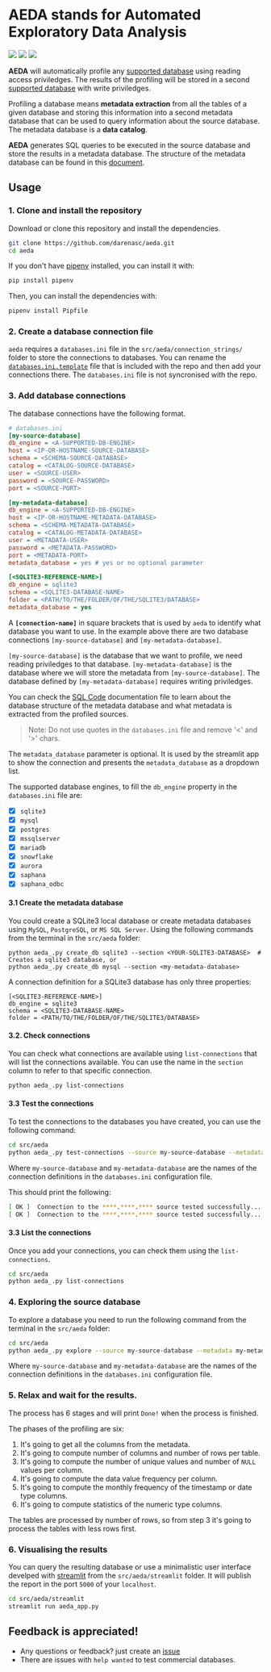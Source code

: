 # AEDA stands for Automated Exploratory Data Analysis

![](https://img.shields.io/github/license/darenasc/aeda)
![](https://img.shields.io/github/last-commit/darenasc/aeda)
![](https://img.shields.io/github/stars/darenasc/aeda?style=social)

**AEDA** will automatically profile any [supported database](documentation/supported_databases.md) 
using reading access priviledges. The results of the profiling will be stored 
in a second [supported database](documentation/supported_databases.md) with write 
priviledges.

Profiling a database means **metadata extraction** from all the tables of a 
given database and storing this information into a second metadata database 
that can be used to query information about the source database. The metadata 
database is a **data catalog**.

**AEDA** generates SQL queries to be executed in the source database and 
store the results in a metadata database. The structure of the metadata 
database can be found in this [document](documentation/sql_code.md).

## Usage

### 1. Clone and install the repository

Download or clone this repository and install the dependencies.

```bash
git clone https://github.com/darenasc/aeda.git
cd aeda
```

If you don't have [pipenv](https://pipenv.pypa.io/en/latest/) installed, you 
can install it with:

```bash
pip install pipenv
```

Then, you can install the dependencies with:

```bash
pipenv install Pipfile
```

### 2. Create a database connection file

`aeda` requires a `databases.ini` file in the `src/aeda/connection_strings/` 
folder to store the connections to databases. You can rename the 
[`databases.ini.template`](src/aeda/connection_strings/databases_template.ini) 
file that is included with the repo and then add your connections there. 
The `databases.ini` file is not syncronised with the repo.

### 3. Add database connections

The database connections have the following format. 

```ini
# databases.ini
[my-source-database]
db_engine = <A-SUPPORTED-DB-ENGINE>
host = <IP-OR-HOSTNAME-SOURCE-DATABASE>
schema = <SCHEMA-SOURCE-DATABASE>
catalog = <CATALOG-SOURCE-DATABASE>
user = <SOURCE-USER>
password = <SOURCE-PASSWORD>
port = <SOURCE-PORT>

[my-metadata-database]
db_engine = <A-SUPPORTED-DB-ENGINE>
host = <IP-OR-HOSTNAME-METADATA-DATABASE>
schema = <SCHEMA-METADATA-DATABASE>
catalog = <CATALOG-METADATA-DATABASE>
user = <METADATA-USER>
password = <METADATA-PASSWORD>
port = <METADATA-PORT>
metadata_database = yes # yes or no optional parameter

[<SQLITE3-REFERENCE-NAME>]
db_engine = sqlite3
schema = <SQLITE3-DATABASE-NAME>
folder = <PATH/TO/THE/FOLDER/OF/THE/SQLITE3/DATABASE>
metadata_database = yes
```

A **`[connection-name]`** in square brackets that is used by `aeda` to identify 
what database you want to use. In the example above there are two database 
connections `[my-source-database]` and `[my-metadata-database]`.

`[my-source-database]` is the database that we want to profile, we need reading 
priviledges to that database.
`[my-metadata-database]` is the database where we will store the metadata from 
`[my-source-database]`. The database defined by `[my-metadata-database]` 
requires writing priviledges.

You can check the [SQL Code](docs/sql_code.md) documentation file to learn 
about the database structure of the metadata database and what metadata is 
extracted from the profiled sources.

> Note: Do not use quotes in the `databases.ini` file and remove '<' and '>' chars.

The `metadata_database` parameter is optional. It is used by the streamlit app to 
show the connection and presents the `metadata_database` as a dropdown list.

The supported database engines, to fill the `db_engine` property in the `databases.ini` 
file are:

* [x] `sqlite3`
* [x] `mysql`
* [x] `postgres`
* [x] `mssqlserver`
* [x] `mariadb`
* [x] `snowflake`
* [x] `aurora`
* [x] `saphana`
* [x] `saphana_odbc`

#### 3.1 Create the metadata database

You could create a SQLite3 local database or create metadata databases using 
`MySQL`, `PostgreSQL`, or `MS SQL Server`. Using the following commands from 
the terminal in the `src/aeda` folder:

```shell
python aeda_.py create_db sqlite3 --section <YOUR-SQLITE3-DATABASE>  # Creates a sqlite3 database, or
python aeda_.py create_db mysql --section <my-metadata-database>
```

A connection definition for a SQLite3 database has only three properties:

```CONF
[<SQLITE3-REFERENCE-NAME>]
db_engine = sqlite3
schema = <SQLITE3-DATABASE-NAME>
folder = <PATH/TO/THE/FOLDER/OF/THE/SQLITE3/DATABASE>
```

#### 3.2. Check connections

You can check what connections are available using `list-connections` that will list the connections available. You can use the name in the `section` column to refer to that specific connection.

```bash
python aeda_.py list-connections
```

#### 3.3 Test the connections

To test the connections to the databases you have created, you can use the 
following command:

```bash
cd src/aeda
python aeda_.py test-connections --source my-source-database --metadata my-metadata-database
```

Where `my-source-database` and `my-metadata-database` are the names of the 
connection definitions in the `databases.ini` configuration file.

This should print the following:

```bash
[ OK ]  Connection to the ****.****.**** source tested successfully...
[ OK ]  Connection to the ****.****.**** source tested successfully...
```

#### 3.3 List the connections

Once you add your connections, you can check them using the `list-connections`.

```bash
cd src/aeda
python aeda_.py list-connections
```

### 4. Exploring the source database

To explore a database you need to run the following command from the terminal 
in the `src/aeda` folder:

```bash
cd src/aeda
python aeda_.py explore --source my-source-database --metadata my-metadata-database
```

Where `my-source-database` and `my-metadata-database` are the names of the 
connection definitions in the `databases.ini` configuration file.

### 5. Relax and wait for the results.

The process has 6 stages and will print `Done!` when the process is finished.

The phases of the profiling are six:

1. It's going to get all the columns from the metadata.
2. It's going to compute number of columns and number of rows per table.
3. It's going to compute the number of unique values and number of `NULL` values per column.
4. It's going to compute the data value frequency per column.
5. It's going to compute the monthly frequency of the timestamp or date type columns.
6. It's going to compute statistics of the numeric type columns.

The tables are processed by number of rows, so from step 3 it's going to process the tables with less rows first.

### 6. Visualising the results

You can query the resulting database or use a minimalistic user interface 
develped with [streamlit](https://streamlit.io) from the `src/aeda/streamlit` 
folder. It will publish the report in the port `5000` of your `localhost`.

```bash
cd src/aeda/streamlit
streamlit run aeda_app.py
```

## Feedback is appreciated!

- Any questions or feedback? just create an [issue](https://github.com/darenasc/aeda/issues)
- There are issues with `help wanted` to test commercial databases.

